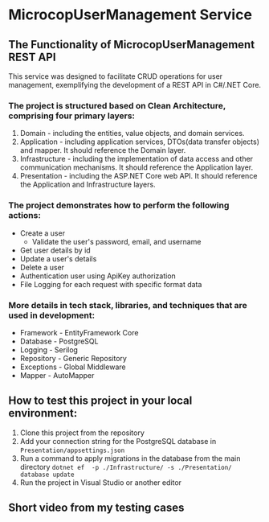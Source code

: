 # MicrocopUserManagement Service

## The Functionality of MicrocopUserManagement REST API

This service was designed to facilitate CRUD operations for user management, exemplifying the development of a REST API in C#/.NET Core.

### The project is structured based on Clean Architecture, comprising four primary layers:
1. Domain - including the entities, value objects, and domain services.
2. Application - including application services, DTOs(data transfer objects) and mapper. It should reference the Domain layer.
3. Infrastructure - including the implementation of data access and other communication mechanisms. It should reference the Application layer.
4. Presentation - including the ASP.NET Core web API. It should reference the Application and Infrastructure layers.

### The project demonstrates how to perform the following actions:
- Create a user
  - Validate the user's password, email, and username
- Get user details by id
- Update a user's details
- Delete a user
- Authentication user using ApiKey authorization
- File Logging for each request with specific format data

### More details in tech stack, libraries, and techniques that are used in development:
- Framework - EntityFramework Core
- Database - PostgreSQL
- Logging - Serilog
- Repository - Generic Repository
- Exceptions - Global Middleware
- Mapper - AutoMapper

## How to test this project in your local environment:
1. Clone this project from the repository
2. Add your connection string for the PostgreSQL database in `Presentation/appsettings.json`
3. Run a command to apply migrations in the database from the main directory `dotnet ef  -p ./Infrastructure/ -s ./Presentation/ database update`
4. Run the project in Visual Studio or another editor

## Short video from my testing cases
